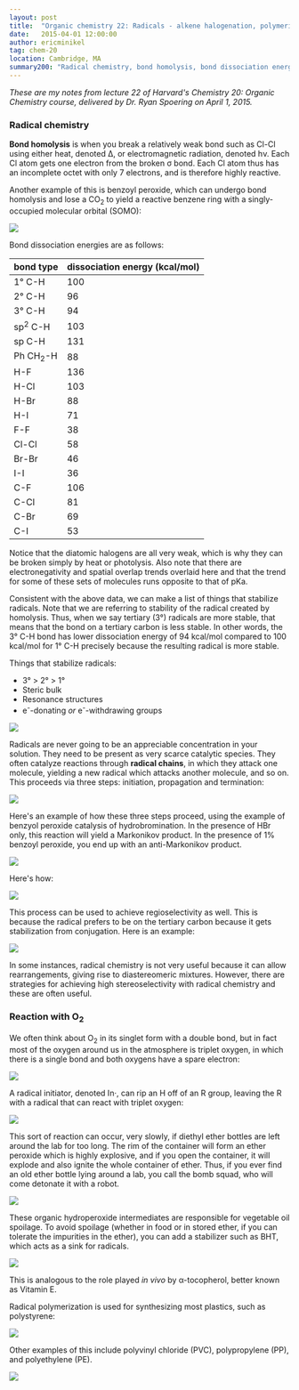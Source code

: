 ```yaml
---
layout: post
title:  "Organic chemistry 22: Radicals - alkene halogenation, polymerization"
date:   2015-04-01 12:00:00
author: ericminikel
tag: chem-20
location: Cambridge, MA
summary200: "Radical chemistry, bond homolysis, bond dissociation energies. Halogens, benzoyl peroxide. Initiation, propagation and termination. Oxygen radicals. Synthesis of plastics."
---
```


*These are my notes from lecture 22 of Harvard's Chemistry 20: Organic Chemistry course, delivered by Dr. Ryan Spoering on April 1, 2015.*

### Radical chemistry

**Bond homolysis** is when you break a relatively weak bond such as Cl-Cl using either heat, denoted &Delta;, or electromagnetic radiation, denoted h&nu;. Each Cl atom gets one electron from the broken &sigma; bond. Each Cl atom thus has an incomplete octet with only 7 electrons, and is therefore highly reactive.

Another example of this is benzoyl peroxide, which can undergo bond homolysis and lose a CO<sub>2</sub> to yield a reactive benzene ring with a singly-occupied molecular orbital (SOMO):

![](/media/2015/04/benzoyl-peroxide.png)

Bond dissociation energies are as follows:

| bond type | dissociation energy (kcal/mol) |
| ---- | ---- |
| 1&deg; C-H | 100 |
| 2&deg; C-H | 96 |
| 3&deg; C-H | 94 |
| sp<sup>2</sup> C-H | 103 |
| sp C-H | 131 |
| Ph CH<sub>2</sub>-H | 88 |
| H-F | 136 |
| H-Cl | 103 |
| H-Br | 88 |
| H-I | 71 |
| F-F | 38 |
| Cl-Cl | 58 |
| Br-Br | 46 |
| I-I | 36 |
| C-F | 106 |
| C-Cl | 81 |
| C-Br | 69 |
| C-I | 53 |

Notice that the diatomic halogens are all very weak, which is why they can be broken simply by heat or photolysis. Also note that there are electronegativity and spatial overlap trends overlaid here and that the trend for some of these sets of molecules runs opposite to that of pKa.

Consistent with the above data, we can make a list of things that stabilize radicals. Note that we are referring to stability of the radical created by homolysis. Thus, when we say tertiary (3&deg;) radicals are more stable, that means that the bond on a tertiary carbon is less stable. In other words, the 3&deg; C-H bond has lower dissociation energy of 94 kcal/mol compared to 100 kcal/mol for 1&deg; C-H precisely because the resulting radical is more stable.

Things that stabilize radicals:

+ 3&deg; > 2&deg; > 1&deg;
+ Steric bulk
+ Resonance structures
+ e<sup>-</sup>-donating *or* e<sup>-</sup>-withdrawing groups

![](/media/2015/04/things-that-stabilize-radicals.png)

Radicals are never going to be an appreciable concentration in your solution. They need to be present as very scarce catalytic species. They often catalyze reactions through **radical chains**, in which they attack one molecule, yielding a new radical which attacks another molecule, and so on. This proceeds via three steps: initiation, propagation and termination:

![](/media/2015/04/three-steps-of-radical-chemistry.png)

Here's an example of how these three steps proceed, using the example of benzyol peroxide catalysis of hydrobromination. In the presence of HBr only, this reaction will yield a Markonikov product. In the presence of 1% benzoyl peroxide, you end up with an anti-Markonikov product.

![](/media/2015/04/benzoyl-peroxide-non-markonikov.png)

Here's how:

![](/media/2015/04/benzoyl-peroxide-catalysis-mechanism.png)

This process can be used to achieve regioselectivity as well. This is because the radical prefers to be on the tertiary carbon because it gets stabilization from conjugation. Here is an example:

![](/media/2015/04/benzoyl-peroxide-regioselectivity.png)

In some instances, radical chemistry is not very useful because it can allow rearrangements, giving rise to diastereomeric mixtures. However, there are strategies for achieving high stereoselectivity with radical chemistry and these are often useful.

### Reaction with O<sub>2</sub>

We often think about O<sub>2</sub> in its singlet form with a double bond, but in fact most of the oxygen around us in the atmosphere is triplet oxygen, in which there is a single bond and both oxygens have a spare electron:

![](/media/2015/04/triplet-vs-singlet-oxygen.png)

A radical initiator, denoted In&middot;, can rip an H off of an R group, leaving the R with a radical that can react with triplet oxygen:

![](/media/2015/04/oxygen-radical-steps.png)

This sort of reaction can occur, very slowly, if diethyl ether bottles are left around the lab for too long. The rim of the container will form an ether peroxide which is highly explosive, and if you open the container, it will explode and also ignite the whole container of ether. Thus, if you ever find an old ether bottle lying around a lab, you call the bomb squad, who will come detonate it with a robot.

![](/media/2015/04/oxygen-radical-with-diethyl-ether.png)

These organic hydroperoxide intermediates are responsible for vegetable oil spoilage. To avoid spoilage (whether in food or in stored ether, if you can tolerate the impurities in the ether), you can add a stabilizer such as BHT, which acts as a sink for radicals.

![](/media/2015/04/bht.png)

This is analogous to the role played *in vivo* by &alpha;-tocopherol, better known as Vitamin E.

Radical polymerization is used for synthesizing most plastics, such as polystyrene:

![](/media/2015/04/polystyrene.png)

Other examples of this include polyvinyl chloride (PVC), polypropylene (PP), and polyethylene (PE).

![](/media/2015/04/pe-pp-pvc.png)







